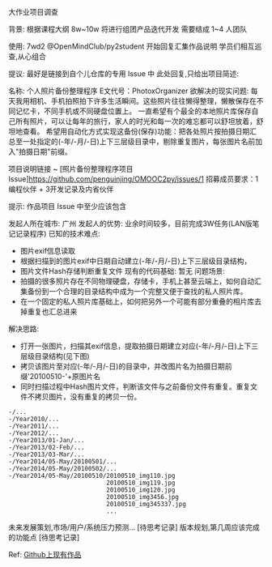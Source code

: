 大作业项目调查

背景: 根据课程大纲
8w~10w 将进行组团产品迭代开发
需要结成 1~4 人团队

使用:
7wd2 @OpenMindClub/py2student 开始回复汇集作品说明
学员们相互巡查,从心组合

提议:
最好是链接到自个儿仓库的专用 Issue 中
此处回复,只给出项目简述:

名称: 个人照片备份整理程序
E文代号：PhotoxOrganizer
欲解决的现实问题: 
每天我用相机、手机拍照拍下许多生活瞬间。这些照片往往懒得整理，懒散保存在不同记忆卡，不同手机或不同硬盘位置上。
一直希望有个最全的本地照片库保存自己所有照片，可以让每年的旅行，家人的时光和每一次的难忘都可以舒坦放着，舒坦地查看。
希望用自动化方式实现这备份(保存)功能：把各处照片按拍摄日期汇总至一处指定的(-年/-月/-日)上下三层级目录中，剔除重复图片，每张图片名前加入"拍摄日期"前缀。

项目说明链接 ~ [照片备份整理程序项目Issue]https://github.com/penguinjing/OMOOC2py/issues/1
招募成员要求：1编程伙伴 + 3开发记录及内省伙伴

提示: 作品项目 Issue 中至少应该包含

发起人所在城市: 广州
发起人的优势: 业余时间较多，目前完成3W任务(LAN版笔记记录程序)
已知的技术难点: 
- 图片exif信息读取
- 根据扫描到的图片exif中日期自动建立(-年/-月/-日)上下三层级目录结构，
- 图片文件Hash存储判断重复文件
现有的代码基础: 暂无
问题场景: 
- 拍摄的很多照片存在不同物理硬盘，存储卡，手机上甚至云端上，如何自动汇集备份到一个合理的目录结构中成为一个完整又便于查找的私人照片库。
- 在一个固定的私人照片库基础上，如何把另外一个可能有部分重叠的相片库去掉重复也汇总进来

解决思路:
- 打开一张图片，扫描其exif信息，提取拍摄日期建立对应(-年/-月/-日)上下三层级目录结构(见下图)
- 拷贝该图片至对应(-年/-月/-日)的目录中，并改图片名为拍摄日期前缀'20100510-'+原图片名
- 同时扫描过程中Hash图片文件，判断该文件与之前备份文件有重复。重复文件不拷贝图片，没有重复的拷贝一份。

```
-/...
-/Year2010/...
-/Year2011/...
-/Year2012/...
-/Year2013/01-Jan/...
-/Year2013/02-Feb/...
-/Year2013/03-Mar/...
-/Year2014/05-May/20100501/...
-/Year2014/05-May/20100502/...
-/Year2014/05-May/20100510/20100510_img110.jpg
                           20100510_img119.jpg
                           20100510_img120.jpg
                           20100510_img3456.jpg
                           20100510_img345337.jpg
                           ...
```

未来发展策划,市场/用户/系统压力预测...
[待思考记录]
版本规划,第几周应该完成的功能点
[待思考记录]

Ref: 
[Github上现有作品](https://github.com/search?l=Python&q=photo+organizer&type=Repositories&utf8=%E2%9C%93)